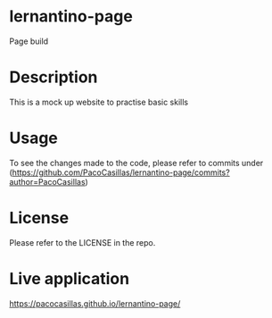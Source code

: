 # lernantino-page

Page build

# Description

This is a mock up website to practise basic skills

# Usage

To see the changes made to the code, please refer to commits under (https://github.com/PacoCasillas/lernantino-page/commits?author=PacoCasillas)

# License

Please refer to the LICENSE in the repo.

# Live application

https://pacocasillas.github.io/lernantino-page/
